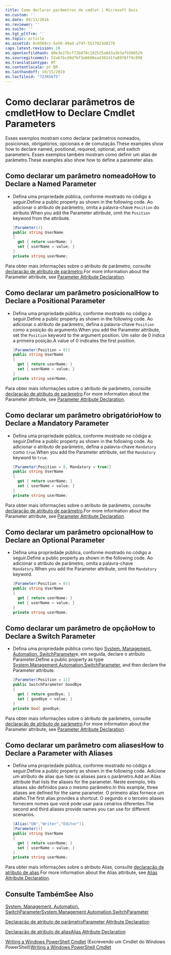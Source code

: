 ```yaml
---
title: Como declarar parâmetros de cmdlet | Microsoft Docs
ms.custom: ''
ms.date: 09/13/2016
ms.reviewer: ''
ms.suite: ''
ms.tgt_pltfrm: ''
ms.topic: article
ms.assetid: 0c0509cc-5a50-49ad-a74f-5527023d0270
caps.latest.revision: 10
ms.openlocfilehash: 80e3e27bcf72b078c192525a843a3b3afb306529
ms.sourcegitcommit: 52a67bcd9d7bf3e8600ea4302d1fa8970ff9c998
ms.translationtype: MT
ms.contentlocale: pt-BR
ms.lasthandoff: 10/15/2019
ms.locfileid: "72365675"
---
```

# <a name="how-to-declare-cmdlet-parameters"></a><span data-ttu-id="3c930-102">Como declarar parâmetros de cmdlet</span><span class="sxs-lookup"><span data-stu-id="3c930-102">How to Declare Cmdlet Parameters</span></span>

<span data-ttu-id="3c930-103">Esses exemplos mostram como declarar parâmetros nomeados, posicionais, obrigatórios, opcionais e de comutação.</span><span class="sxs-lookup"><span data-stu-id="3c930-103">These examples show how to declare named, positional, required, optional, and switch parameters.</span></span> <span data-ttu-id="3c930-104">Esses exemplos também mostram como definir um alias de parâmetro.</span><span class="sxs-lookup"><span data-stu-id="3c930-104">These examples also show how to define a parameter alias.</span></span>

## <a name="how-to-declare-a-named-parameter"></a><span data-ttu-id="3c930-105">Como declarar um parâmetro nomeado</span><span class="sxs-lookup"><span data-stu-id="3c930-105">How to Declare a Named Parameter</span></span>

- <span data-ttu-id="3c930-106">Defina uma propriedade pública, conforme mostrado no código a seguir.</span><span class="sxs-lookup"><span data-stu-id="3c930-106">Define a public property as shown in the following code.</span></span> <span data-ttu-id="3c930-107">Ao adicionar o atributo de parâmetro, omita a palavra-chave `Position` do atributo.</span><span class="sxs-lookup"><span data-stu-id="3c930-107">When you add the Parameter attribute, omit the `Position` keyword from the attribute.</span></span>

    ```csharp
    [Parameter()]
    public string UserName
    {
      get { return userName; }
      set { userName = value; }
    }
    private string userName;
    ```

<span data-ttu-id="3c930-108">Para obter mais informações sobre o atributo de parâmetro, consulte [declaração de atributo de parâmetro](./parameter-attribute-declaration.md).</span><span class="sxs-lookup"><span data-stu-id="3c930-108">For more information about the Parameter attribute, see [Parameter Attribute Declaration](./parameter-attribute-declaration.md).</span></span>

## <a name="how-to-declare-a-positional-parameter"></a><span data-ttu-id="3c930-109">Como declarar um parâmetro posicional</span><span class="sxs-lookup"><span data-stu-id="3c930-109">How to Declare a Positional Parameter</span></span>

- <span data-ttu-id="3c930-110">Defina uma propriedade pública, conforme mostrado no código a seguir.</span><span class="sxs-lookup"><span data-stu-id="3c930-110">Define a public property as shown in the following code.</span></span> <span data-ttu-id="3c930-111">Ao adicionar o atributo de parâmetro, defina a palavra-chave `Position` como a posição do argumento.</span><span class="sxs-lookup"><span data-stu-id="3c930-111">When you add the Parameter attribute, set the `Position` keyword to the argument position.</span></span> <span data-ttu-id="3c930-112">Um valor de 0 indica a primeira posição.</span><span class="sxs-lookup"><span data-stu-id="3c930-112">A value of 0 indicates the first position.</span></span>

    ```csharp
    [Parameter(Position = 0)]
    public string UserName
    {
      get { return userName; }
      set { userName = value; }
    }
    private string userName;
    ```

<span data-ttu-id="3c930-113">Para obter mais informações sobre o atributo de parâmetro, consulte [declaração de atributo de parâmetro](./parameter-attribute-declaration.md).</span><span class="sxs-lookup"><span data-stu-id="3c930-113">For more information about the Parameter attribute, see [Parameter Attribute Declaration](./parameter-attribute-declaration.md).</span></span>

## <a name="how-to-declare-a-mandatory-parameter"></a><span data-ttu-id="3c930-114">Como declarar um parâmetro obrigatório</span><span class="sxs-lookup"><span data-stu-id="3c930-114">How to Declare a Mandatory Parameter</span></span>

- <span data-ttu-id="3c930-115">Defina uma propriedade pública, conforme mostrado no código a seguir.</span><span class="sxs-lookup"><span data-stu-id="3c930-115">Define a public property as shown in the following code.</span></span> <span data-ttu-id="3c930-116">Ao adicionar o atributo de parâmetro, defina a palavra-chave `Mandatory` como `true`.</span><span class="sxs-lookup"><span data-stu-id="3c930-116">When you add the Parameter attribute, set the `Mandatory` keyword to `true`.</span></span>

    ```csharp
    [Parameter(Position = 0, Mandatory = true)]
    public string UserName
    {
      get { return userName; }
      set { userName = value; }
    }
    private string userName;
    ```

<span data-ttu-id="3c930-117">Para obter mais informações sobre o atributo de parâmetro, consulte [declaração de atributo de parâmetro](./parameter-attribute-declaration.md).</span><span class="sxs-lookup"><span data-stu-id="3c930-117">For more information about the Parameter attribute, see [Parameter Attribute Declaration](./parameter-attribute-declaration.md).</span></span>

## <a name="how-to-declare-an-optional-parameter"></a><span data-ttu-id="3c930-118">Como declarar um parâmetro opcional</span><span class="sxs-lookup"><span data-stu-id="3c930-118">How to Declare an Optional Parameter</span></span>

- <span data-ttu-id="3c930-119">Defina uma propriedade pública, conforme mostrado no código a seguir.</span><span class="sxs-lookup"><span data-stu-id="3c930-119">Define a public property as shown in the following code.</span></span> <span data-ttu-id="3c930-120">Ao adicionar o atributo de parâmetro, omita a palavra-chave `Mandatory`.</span><span class="sxs-lookup"><span data-stu-id="3c930-120">When you add the Parameter attribute, omit the `Mandatory` keyword.</span></span>

    ```csharp
    [Parameter(Position = 0)]
    public string UserName
    {
      get { return userName; }
      set { userName = value; }
    }
    private string userName;
    ```

## <a name="how-to-declare-a-switch-parameter"></a><span data-ttu-id="3c930-121">Como declarar um parâmetro de opção</span><span class="sxs-lookup"><span data-stu-id="3c930-121">How to Declare a Switch Parameter</span></span>

- <span data-ttu-id="3c930-122">Defina uma propriedade pública como tipo [System. Management. Automation. SwitchParameter](/dotnet/api/System.Management.Automation.SwitchParameter)e, em seguida, declare o atributo Parameter.</span><span class="sxs-lookup"><span data-stu-id="3c930-122">Define a public property as type [System.Management.Automation.SwitchParameter](/dotnet/api/System.Management.Automation.SwitchParameter), and then declare the Parameter attribute.</span></span>

    ```csharp
    [Parameter(Position = 1)]
    public SwitchParameter GoodBye
    {
      get { return goodbye; }
      set { goodbye = value; }
    }
    private bool goodbye;
    ```

<span data-ttu-id="3c930-123">Para obter mais informações sobre o atributo de parâmetro, consulte [declaração de atributo de parâmetro](./parameter-attribute-declaration.md).</span><span class="sxs-lookup"><span data-stu-id="3c930-123">For more information about the Parameter attribute, see [Parameter Attribute Declaration](./parameter-attribute-declaration.md).</span></span>

## <a name="how-to-declare-a-parameter-with-aliases"></a><span data-ttu-id="3c930-124">Como declarar um parâmetro com aliases</span><span class="sxs-lookup"><span data-stu-id="3c930-124">How to Declare a Parameter with Aliases</span></span>

- <span data-ttu-id="3c930-125">Defina uma propriedade pública, conforme mostrado no código a seguir.</span><span class="sxs-lookup"><span data-stu-id="3c930-125">Define a public property as shown in the following code.</span></span> <span data-ttu-id="3c930-126">Adicione um atributo de alias que liste os aliases para o parâmetro.</span><span class="sxs-lookup"><span data-stu-id="3c930-126">Add an Alias attribute that lists the aliases for the parameter.</span></span> <span data-ttu-id="3c930-127">Neste exemplo, três aliases são definidos para o mesmo parâmetro.</span><span class="sxs-lookup"><span data-stu-id="3c930-127">In this example, three aliases are defined for the same parameter.</span></span> <span data-ttu-id="3c930-128">O primeiro alias fornece um atalho.</span><span class="sxs-lookup"><span data-stu-id="3c930-128">The first alias provides a shortcut.</span></span> <span data-ttu-id="3c930-129">O segundo e o terceiro aliases fornecem nomes que você pode usar para cenários diferentes.</span><span class="sxs-lookup"><span data-stu-id="3c930-129">The second and third aliases provide names you can use for different scenarios.</span></span>

    ```csharp
    [Alias("UN","Writer","Editor")]
    [Parameter()]
    public string UserName
    {
      get { return userName; }
      set { userName = value; }
    }
    private string userName;
    ```

<span data-ttu-id="3c930-130">Para obter mais informações sobre o atributo Alias, consulte [declaração de atributo de alias](./alias-attribute-declaration.md).</span><span class="sxs-lookup"><span data-stu-id="3c930-130">For more information about the Alias attribute, see [Alias Attribute Declaration](./alias-attribute-declaration.md).</span></span>

## <a name="see-also"></a><span data-ttu-id="3c930-131">Consulte Também</span><span class="sxs-lookup"><span data-stu-id="3c930-131">See Also</span></span>

[<span data-ttu-id="3c930-132">System. Management. Automation. SwitchParameter</span><span class="sxs-lookup"><span data-stu-id="3c930-132">System.Management.Automation.SwitchParameter</span></span>](/dotnet/api/System.Management.Automation.SwitchParameter)

[<span data-ttu-id="3c930-133">Declaração de atributo de parâmetro</span><span class="sxs-lookup"><span data-stu-id="3c930-133">Parameter Attribute Declaration</span></span>](./parameter-attribute-declaration.md)

[<span data-ttu-id="3c930-134">Declaração de atributo de alias</span><span class="sxs-lookup"><span data-stu-id="3c930-134">Alias Attribute Declaration</span></span>](./alias-attribute-declaration.md)

<span data-ttu-id="3c930-135">[Writing a Windows PowerShell Cmdlet](./writing-a-windows-powershell-cmdlet.md) (Escrevendo um Cmdlet do Windows PowerShell)</span><span class="sxs-lookup"><span data-stu-id="3c930-135">[Writing a Windows PowerShell Cmdlet](./writing-a-windows-powershell-cmdlet.md)</span></span>
